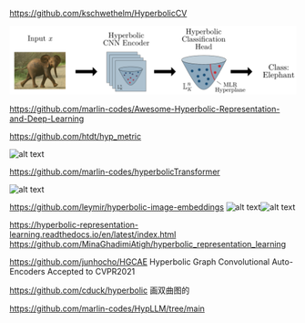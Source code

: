 https://github.com/kschwethelm/HyperbolicCV

![alt text](https://github.com/kschwethelm/HyperbolicCV/blob/main/overview.png)

https://github.com/marlin-codes/Awesome-Hyperbolic-Representation-and-Deep-Learning


https://github.com/htdt/hyp_metric

![alt text](https://github.com/htdt/hyp_metric/blob/master/scheme.png?raw%3Dtrue)


https://github.com/marlin-codes/hyperbolicTransformer

![alt text](https://github.com/marlin-codes/hyperbolicTransformer/blob/master/figures/framework.jpg)


https://github.com/leymir/hyperbolic-image-embeddings
![alt text](https://github.com/leymir/hyperbolic-image-embeddings/blob/master/assets/poincare.png)![alt text](https://github.com/leymir/hyperbolic-image-embeddings/blob/master/assets/pball_ops.png)


https://hyperbolic-representation-learning.readthedocs.io/en/latest/index.html
https://github.com/MinaGhadimiAtigh/hyperbolic_representation_learning



https://github.com/junhocho/HGCAE
Hyperbolic Graph Convolutional Auto-Encoders
Accepted to CVPR2021 


https://github.com/cduck/hyperbolic 画双曲图的


https://github.com/marlin-codes/HypLLM/tree/main

